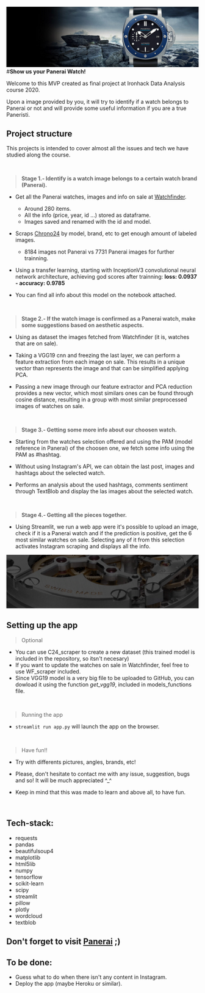![Image](data/st_imgs/panerai_readme_header.png)
#**Show us your Panerai Watch!**

Welcome to this MVP created as final project at Ironhack Data Analysis course 2020.

Upon a image provided by you, it will try to identify if a watch belongs to Panerai or not and will provide some useful 
information if you are a true Paneristi.

## Project structure

This projects is intended to cover almost all the issues and tech we have studied along the course.

&nbsp;

> **Stage 1.- Identify is a watch image belongs to a certain watch brand (Panerai).**

- Get all the Panerai watches, images and info on sale at [Watchfinder](https://www.watchfinder.co.uk).
    - Around 280 items.
    - All the info (price, year, id ...) stored as dataframe.
    - Images saved and renamed with the id and model.
    
- Scraps [Chrono24](https://www.chrono24.com) by model, brand, etc  to get enough amount of labeled images.
    - 8184 images not Panerai vs 7731 Panerai images for further trainning.
    
- Using a transfer learning, starting with InceptionV3 convolutional neural network architecture, achieving god scores 
after trainning: 
    **loss: 0.0937 - accuracy: 0.9785** 
    
- You can find all info about this model on the notebook attached.

&nbsp;

> **Stage 2.- If the watch image is confirmed as a Panerai watch, make some suggestions based on aesthetic aspects.**

- Using as dataset the images fetched from Watchfinder (it is, watches that are on sale).

- Taking a VGG19 cnn and freezing the last layer, we can perform a feature extraction from each image on sale.
This results in a unique vector than represents the image and that can be simplified applying PCA.

- Passing a new image through our feature extractor and PCA reduction provides a new vector, which most similars ones 
can be found through cosine distance, resulting in a group with most similar preprocessed images of watches on sale.

&nbsp;

> **Stage 3.- Getting some more info about our choosen watch.**
   
- Starting from the watches selection offered and using the PAM (model reference in Panerai) of the choosen one,
we fetch some info using the PAM as #hashtag.

- Without using Instagram's API, we can obtain the last post, images and hashtags about the selected watch. 

- Performs an analysis about the used hashtags, comments sentiment through TextBlob and display the las images about the selected watch.

&nbsp;

> **Stage 4.- Getting all the pieces together.**

- Using Streamlit, we run a web app were it's possible to upload an image, check if it is a Panerai watch and if the
prediction is positive, get the 6 most similar watches on sale. Selecting any of it from this selection activates Instagram
scraping and displays all the info.


![Image](data/st_imgs/middlel_image_readme.jpg)

## Setting up the app

> Optional
- You can use C24_scraper to create a new dataset (this trained model is included in the repository, so itsn't necesary)
- If you want to update the watches on sale in Watchfinder, feel free to use WF_scraper included.
- Since VGG19 model is a very big file to be uploaded to GitHub, you can dowload it using the function *get_vgg19*, 
included in models_functions file.

&nbsp;

> Running the app
- `streamlit run app.py` will launch the app on the browser.

&nbsp;

> Have fun!!
- Try with differents pictures, angles, brands, etc!

- Please, don't hesitate to contact me with any issue, suggestion, bugs and so!
It will be much appreciated  ^_^

- Keep in mind that this was made to learn and above all, to have fun.

&nbsp;

## Tech-stack:
- requests
- pandas
- beautifulsoup4
- matplotlib
- html5lib
- numpy
- tensorflow
- scikit-learn
- scipy
- streamlit
- pillow
- plotly
- wordcloud
- textblob

## Don't forget to visit [Panerai](https://www.panerai.com) ;)

## To be done:
- Guess what to do when there isn't any content in Instagram.
- Deploy the app (maybe Heroku or similar).





